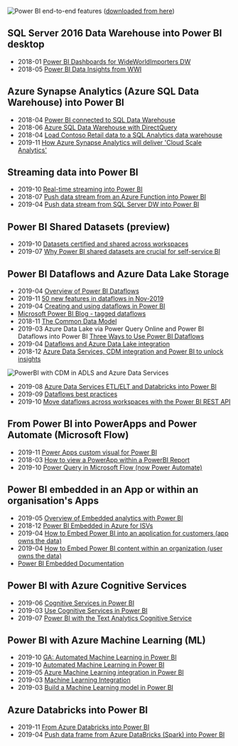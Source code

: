 ![Power BI end-to-end features](https://tomfox7.github.io/BeyondPowerBI/images/PowerBIEndToEndDiagram_MelissaCoates.png)
([downloaded from here](https://www.coatesdatastrategies.com/diagrams))


## SQL Server 2016 Data Warehouse into Power BI desktop

- 2018-01 [Power BI Dashboards for WideWorldImporters DW](https://github.com/microsoft/sql-server-samples/tree/master/samples/databases/wide-world-importers/power-bi-dashboards)
- 2018-05 [Power BI Data Insights from WWI](https://www.mssqltips.com/sqlservertip/5442/power-bi-data-insights/)


## Azure Synapse Analytics (Azure SQL Data Warehouse) into Power BI

- 2018-04 [Power BI connected to SQL Data Warehouse](https://docs.microsoft.com/en-gb/azure/sql-data-warehouse/sql-data-warehouse-get-started-visualize-with-power-bi)
- 2018-06 [Azure SQL Data Warehouse with DirectQuery](https://docs.microsoft.com/en-gb/power-bi/service-azure-sql-data-warehouse-with-direct-connect)
- 2018-04 [Load Contoso Retail data to a SQL Analytics data warehouse](https://docs.microsoft.com/en-gb/azure/sql-data-warehouse/sql-data-warehouse-load-from-azure-blob-storage-with-polybase)
- 2019-11 [How Azure Synapse Analytics will deliver 'Cloud Scale Analytics'](https://www.blue-granite.com/blog/realizing-your-cloud-vision-at-scale-with-azure-synapse-analytics)


## Streaming data into Power BI

- 2019-10 [Real-time streaming into Power BI](https://docs.microsoft.com/en-gb/power-bi/service-real-time-streaming)
- 2018-07 [Push data stream from an Azure Function into Power BI](https://bpcs.com/blog/power-bi-streaming-data-sets-the-good-the-great-and-the-gotchas)
- 2019-04 [Push data stream from SQL Server DW into Power BI](https://www.blue-granite.com/blog/power-bi-streaming-datasets-for-more-than-iot)


## Power BI Shared Datasets (preview)

- 2019-10 [Datasets certified and shared across workspaces](https://docs.microsoft.com/en-gb/power-bi/service-datasets-across-workspaces)
- 2019-07 [Why Power BI shared datasets are crucial for self-service BI](https://www.blue-granite.com/blog/power-bi-shared-datasets-for-self-service-bi)


## Power BI Dataflows and Azure Data Lake Storage

- 2019-04 [Overview of Power BI Dataflows](https://docs.microsoft.com/en-gb/power-bi/service-dataflows-overview)
- 2019-11 [50 new features in dataflows in Nov-2019](https://powerbi.microsoft.com/en-us/blog/50-new-features-in-dataflows-this-month/)
- 2019-04 [Creating and using dataflows in Power BI](https://docs.microsoft.com/en-gb/power-bi/service-dataflows-create-use)
- [Microsoft Power BI Blog - tagged dataflows](https://powerbi.microsoft.com/en-us/blog/tag/dataflows/)
- 2018-11 [The Common Data Model](https://docs.microsoft.com/en-gb/common-data-model/)
- 2019-03 Azure Data Lake via Power Query Online and Power BI Dataflows into Power BI [Three Ways to Use Power BI Dataflows](https://www.sqlchick.com/entries/2019/3/28/three-ways-to-use-power-bi-dataflows)
- 2019-04 [Dataflows and Azure Data Lake integration](https://docs.microsoft.com/en-gb/power-bi/service-dataflows-azure-data-lake-integration)
- 2018-12 [Azure Data Services, CDM integration and Power BI to unlock insights](https://azure.microsoft.com/en-us/blog/power-bi-and-azure-data-services-dismantle-data-silos-and-unlock-insights/)

![PowerBI with CDM in ADLS and Azure Data Services](https://tomfox7.github.io/BeyondPowerBI/images/PowerBIwithCDMinADLSandAzureDataServices.png)

- 2019-08 [Azure Data Services ETL/ELT and Databricks into Power BI](https://www.blue-granite.com/blog/retail-analytics-product-dimension-load-pattern-using-azure-databricks)
- 2019-09 [Dataflows best practices](https://docs.microsoft.com/en-us/power-bi/service-dataflows-best-practices)
- 2019-10 [Move dataflows across workspaces with the Power BI REST API](https://data-marc.com/2019/10/22/move-dataflows-across-workspaces-with-the-power-bi-rest-api/)


## From Power BI into PowerApps and Power Automate (Microsoft Flow)

- 2019-11 [Power Apps custom visual for Power BI](https://docs.microsoft.com/en-gb/powerapps/maker/canvas-apps/powerapps-custom-visual)
- 2018-03 [How to view a PowerApp within a PowerBI Report](https://docs.microsoft.com/en-gb/powerapps/maker/canvas-apps/embed-powerapps-powerbi)
- 2019-10 [Power Query in Microsoft Flow (now Power Automate)](https://hatfullofdata.blog/power-query-in-microsoft-flow-1/)


## Power BI embedded in an App or within an organisation's Apps

- 2019-05 [Overview of Embedded analytics with Power BI](https://docs.microsoft.com/en-gb/power-bi/developer/embedding)
- 2018-12 [Power BI Embedded in Azure for ISVs](https://docs.microsoft.com/en-gb/power-bi/developer/azure-pbie-what-is-power-bi-embedded)
- 2019-04 [How to Embed Power BI into an application for customers (app owns the data)](https://docs.microsoft.com/en-gb/power-bi/developer/embed-sample-for-customers)
- 2019-04 [How to Embed Power BI content within an organization (user owns the data)](https://docs.microsoft.com/en-gb/power-bi/developer/embed-sample-for-your-organization)
- [Power BI Embedded Documentation](https://docs.microsoft.com/en-gb/azure/power-bi-embedded/)


## Power BI with Azure Cognitive Services

- 2019-06 [Cognitive Services in Power BI](https://docs.microsoft.com/en-gb/power-bi/service-cognitive-services)
- 2019-03 [Use Cognitive Services in Power BI](https://docs.microsoft.com/en-gb/power-bi/service-tutorial-use-cognitive-services)
- 2019-07 [Power BI with the Text Analytics Cognitive Service](https://docs.microsoft.com/en-gb/azure/cognitive-services/text-analytics/tutorials/tutorial-power-bi-key-phrases)


## Power BI with Azure Machine Learning (ML)

- 2019-10 [GA: Automated Machine Learning in Power BI](https://powerbi.microsoft.com/en-us/blog/announcing-automated-machine-learning-in-power-bi-general-availability/)
- 2019-10 [Automated Machine Learning in Power BI](https://docs.microsoft.com/en-gb/power-bi/service-machine-learning-automated)
- 2019-05 [Azure Machine Learning integration in Power BI](https://docs.microsoft.com/en-gb/power-bi/service-machine-learning-integration)
- 2019-03 [Machine Learning Integration](https://docs.microsoft.com/en-gb/power-bi/service-tutorial-invoke-machine-learning-model)
- 2019-03 [Build a Machine Learning model in Power BI](https://docs.microsoft.com/en-gb/power-bi/service-tutorial-build-machine-learning-model)


## Azure Databricks into Power BI

- 2019-11 [From Azure Databricks into Power BI](https://docs.microsoft.com/en-gb/azure/databricks/bi/power-bi)
- 2019-04 [Push data frame from Azure DataBricks (Spark) into Power BI](https://adatis.co.uk/injecting-databricks-dataframe-into-a-power-bi-push-dataset/)
